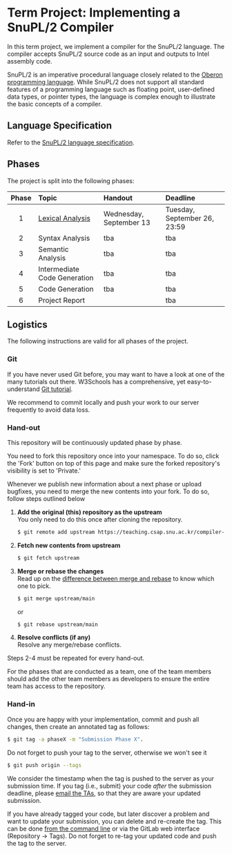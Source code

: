 # Term Project: Implementing a SnuPL/2 Compiler

In this term project, we implement a compiler for the SnuPL/2 language. 
The compiler accepts SnuPL/2 source code as an input and outputs to Intel assembly code.

SnuPL/2 is an imperative procedural language closely related to the [Oberon programming language](https://people.inf.ethz.ch/wirth/Oberon/index.html).
While SnuPL/2 does not support all standard features of a programming language such as floating point, user-defined data types, or pointer types, the language is complex enough to illustrate the basic concepts of a compiler.

## Language Specification
Refer to the [SnuPL/2 language specification](specification/SnuPL2.md).


## Phases

The project is split into the following phases:

| Phase | Topic                                                 | Handout                 | Deadline                       |
|:-----:|:------------------------------------------------------|:------------------------|:-------------------------------|
| 1     | [Lexical Analysis](assignments/1.Lexical.Analysis.md) | Wednesday, September 13 | Tuesday, September 26, 23:59   |
| 2     | Syntax Analysis                                       | tba                     | tba                            |
| 3     | Semantic Analysis                                     | tba                     | tba                            |
| 4     | Intermediate Code Generation                          | tba                     | tba                            |
| 5     | Code Generation                                       | tba                     | tba                            |
| 6     | Project Report                                        |                         | tba                            |



## Logistics
The following instructions are valid for all phases of the project.

### Git
If you have never used Git before, you may want to have a look at one of the many tutorials out there.
W3Schools has a comprehensive, yet easy-to-understand [Git tutorial](https://www.w3schools.com/git/default.asp?remote=github).

We recommend to commit locally and push your work to our server frequently to avoid data loss. 

### Hand-out
This repository will be continuously updated phase by phase.

You need to fork this repository once into your namespace. To do so, click the 'Fork' button on top of this page and make sure the forked repository's visibility is set to 'Private.'

Whenever we publish new information about a next phase or upload bugfixes, you need to merge the new contents into your fork. To do so, follow steps outlined below

1. **Add the original (this) repository as the upstream**  
   You only need to do this once after cloning the repository.
   ```bash
   $ git remote add upstream https://teaching.csap.snu.ac.kr/compiler-construction/fall-2023/snupl2-compiler.git
   ```

2. **Fetch new contents from upstream**  
   ```bash
   $ git fetch upstream
   ```

3. **Merge or rebase the changes**  
   Read up on the [difference between merge and rebase](https://blog.git-init.com/differences-between-git-merge-and-rebase-and-why-you-should-care/) to know which one to pick.
   ```bash
   $ git merge upstream/main
   ```
   or  
   ```bash
   $ git rebase upstream/main
   ```

4. **Resolve conflicts (if any)**  
   Resolve any merge/rebase conflicts.

Steps 2-4 must be repeated for every hand-out.

For the phases that are conducted as a team, one of the team members should add the other team members as developers to ensure the entire team has access to the repository.


### Hand-in

Once you are happy with your implementation, commit and push all changes, then create an annotated tag as follows:
```bash
$ git tag -a phaseX -m "Submission Phase X". 
```

Do not forget to push your tag to the server, otherwise we won't see it
```bash
$ git push origin --tags
```

We consider the timestamp when the tag is pushed to the server as your submission time.
If you tag (i.e., submit) your code _after_ the submission deadline, please [email the TAs](mailto:compiler@csap.snu.ac.kr), so that they are aware your updated submission.

If you have already tagged your code, but later discover a problem and want to update your submission, you can delete and re-create the tag.
This can be done [from the command line](https://devconnected.com/how-to-delete-local-and-remote-tags-on-git/) or via the GitLab web interface (Repository -> Tags). 
Do not forget to re-tag your updated code and push the tag to the server.
